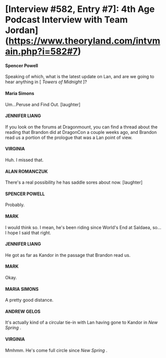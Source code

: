 # [Interview #582, Entry #7]: 4th Age Podcast Interview with Team Jordan](https://www.theoryland.com/intvmain.php?i=582#7)

#### Spencer Powell

Speaking of which, what is the latest update on Lan, and are we going to hear anything in [
*Towers of Midnight*
]?

#### Maria Simons

Um…Peruse and Find Out. [laughter]

#### JENNIFER LIANG

If you look on the forums at Dragonmount, you can find a thread about the reading that Brandon did at DragonCon a couple weeks ago, and Brandon read us a portion of the prologue that was a Lan point of view.

#### VIRGINIA

Huh. I missed that.

#### ALAN ROMANCZUK

There's a real possibility he has saddle sores about now. [laughter]

#### SPENCER POWELL

Probably.

#### MARK

I would think so. I mean, he's been riding since World's End at Saldaea, so…I hope I said that right.

#### JENNIFER LIANG

He got as far as Kandor in the passage that Brandon read us.

#### MARK

Okay.

#### MARIA SIMONS

A pretty good distance.

#### ANDREW GELOS

It's actually kind of a circular tie-in with Lan having gone to Kandor in
*New Spring*
.

#### VIRGINIA

Mmhmm. He's come full circle since
*New Spring*
.

